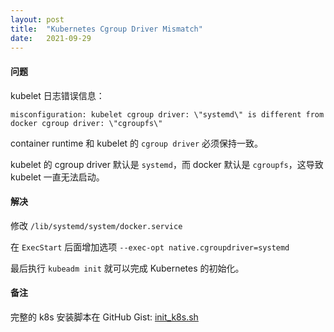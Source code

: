 ```yaml
---
layout: post
title:  "Kubernetes Cgroup Driver Mismatch"
date:   2021-09-29
---
```


#### **问题**

kubelet 日志错误信息：

```
misconfiguration: kubelet cgroup driver: \"systemd\" is different from docker cgroup driver: \"cgroupfs\"
```

container runtime 和 kubelet 的 `cgroup driver` 必须保持一致。

kubelet 的 cgroup driver 默认是 `systemd`，而 docker 默认是 `cgroupfs`，这导致 kubelet 一直无法启动。

#### **解决**

修改 `/lib/systemd/system/docker.service`

在 `ExecStart` 后面增加选项 `--exec-opt native.cgroupdriver=systemd`

最后执行 `kubeadm init` 就可以完成 Kubernetes 的初始化。

#### **备注**
完整的 k8s 安装脚本在 GitHub Gist: [init_k8s.sh](https://gist.github.com/i3h/2abf0e4c7d571df7d2649e8b4e15234f)
